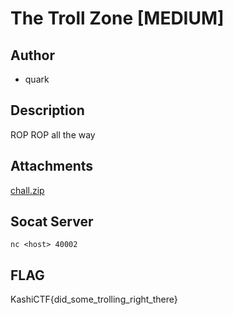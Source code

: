 # The Troll Zone [MEDIUM]

## Author
- quark

## Description

ROP ROP all the way

## Attachments

[chall.zip](attachments/chall.zip)

## Socat Server

`nc <host> 40002`

## FLAG

KashiCTF{did_some_trolling_right_there}
